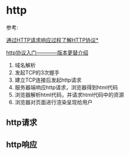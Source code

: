 # http

参考:

[通过HTTP请求响应过程了解HTTP协议*](http://www.cnblogs.com/YeChing/p/6337378.html)

[http协议入门————版本更替介绍](http://www.ruanyifeng.com/blog/2016/08/http.html)


1. 域名解析
2. 发起TCP的3次握手
3. 建立TCP连接后发起http请求
4. 服务器端响应http请求，浏览器得到html代码
5. 浏览器解析html代码，并请求html代码中的资源
6. 浏览器对页面进行渲染呈现给用户

## http请求

## http响应


